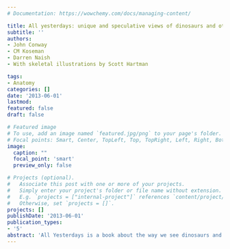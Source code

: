 ```yaml
---
# Documentation: https://wowchemy.com/docs/managing-content/

title: All yesterdays: unique and speculative views of dinosaurs and other prehistoric animals
subtitle: ''
authors:
- John Conway
- CM Koseman
- Darren Naish
- With skeletal illustrations by Scott Hartman

tags:
- Anatomy
categories: []
date: '2013-06-01'
lastmod: 
featured: false
draft: false

# Featured image
# To use, add an image named `featured.jpg/png` to your page's folder.
# Focal points: Smart, Center, TopLeft, Top, TopRight, Left, Right, BottomLeft, Bottom, BottomRight.
image:
  caption: ""
  focal_point: 'smart'
  preview_only: false

# Projects (optional).
#   Associate this post with one or more of your projects.
#   Simply enter your project's folder or file name without extension.
#   E.g. `projects = ["internal-project"]` references `content/project/deep-learning/index.md`.
#   Otherwise, set `projects = []`.
projects: []
publishDate: '2013-06-01'
publication_types:
- '5'
abstract: 'All Yesterdays is a book about the way we see dinosaurs and other prehistoric animals. Lavishly illustrated with over sixty original artworks, All Yesterdays aims to challenge our notions of how prehistoric animals looked and behaved. As a critical exploration of palaeontological art, All Yesterdays asks questions about what is probable, what is possible, and what is commonly ignored. Written by palaeozoologist Darren Naish, and palaeontological artists John Conway and C.M. Kosemen, All Yesterdays is scientifically rigorous and artistically imaginative in its approach to fossils of the past - and those of the future.'
---
```

